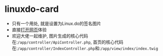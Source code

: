 # linuxdo-card

* 只有一个用处, 就是设置为Linux.do的签名图片
* 直接[打开网页](https://linux-do-card.0x1.site/)体验
* 欢迎大佬一起维护, 图片生成的核心代码在:`/app/controller/ApiController.php`, 首页的核心代码在:`/app/controller/IndexController.php`和:`/app/view/index/index.twig`